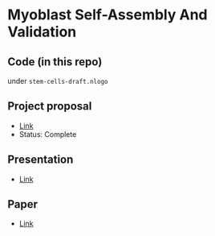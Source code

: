 # Myoblast Self-Assembly And Validation

## Code (in this repo)
under `stem-cells-draft.nlogo`

## Project proposal 
- [Link](https://www.overleaf.com/read/mstjpjmwcxzd)
- Status: Complete

## Presentation 
- [Link](https://docs.google.com/presentation/d/1fXlN-CI1CYOKqOGRbgF000w2FCsLinetgZJhS3Gu57U/edit?usp=sharing)

## Paper

- [Link](https://www.overleaf.com/read/kskczhwsqhvy)
